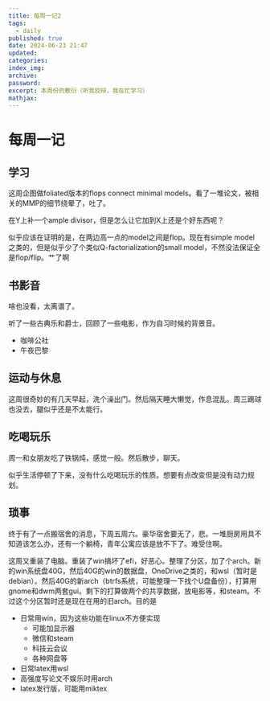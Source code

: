 ```yaml
---
title: 每周一记2
tags:
  - daily
published: true
date: 2024-06-23 21:47
updated: 
categories: 
index_img: 
archive: 
password: 
excerpt: 本周份的敷衍（听我狡辩，我在忙学习）
mathjax:
---
```

# 每周一记
## 学习
这周企图做foliated版本的flops connect minimal models。看了一堆论文，被相关的MMP的细节绕晕了，吐了。

在Y上补一个ample divisor，但是怎么让它加到X上还是个好东西呢？

似乎应该在证明的是，在两边高一点的model之间是flop。现在有simple model之类的，但是似乎少了个类似Q-factorialization的small model，不然没法保证全是flop/flip。艹了啊

## 书影音
啥也没看，太离谱了。

听了一些古典乐和爵士，回顾了一些电影，作为自习时候的背景音。
- 咖啡公社
- 午夜巴黎

## 运动与休息
这周很奇妙的有几天早起，洗个澡出门。然后隔天睡大懒觉，作息混乱。周三踢球也没去，腿似乎还是不太能行。

## 吃喝玩乐
周一和女朋友吃了铁锅炖，感觉一般。然后散步，聊天。

似乎生活停顿了下来，没有什么吃喝玩乐的性质。想要有点改变但是没有动力规划。

## 琐事
终于有了一点搬宿舍的消息，下周五周六。豪华宿舍要无了，悲。一堆厨房用具不知道该怎么办，还有一个躺椅，青年公寓应该是放不下了。难受住啊。

这周又重装了电脑。重装了win搞坏了efi，好恶心。整理了分区，加了个arch。新的win系统盘40G，然后40G的win的数据盘，OneDrive之类的，和wsl（暂时是debian）。然后40G的新arch（btrfs系统，可能整理一下找个U盘备份），打算用gnome和dwm两套gui。剩下的打算做两个的共享数据，放电影等，和steam。不过这个分区暂时还是现在在用的旧arch。目的是
- 日常用win，因为这些功能在linux不方便实现
    - 可能加显示器
    - 微信和steam
    - 科技云会议
    - 各种网盘等
- 日常latex用wsl
- 高强度写论文不娱乐时用arch
- latex发行版，可能用miktex

